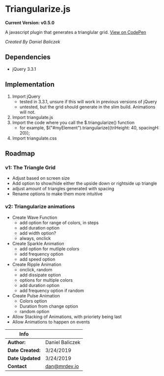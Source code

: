 # Triangularize.js
**Current Version: v0.5.0**

A javascript plugin that generates a trianglular grid. [View on CodePen](https://codepen.io/NotDan/pen/BbMeVK)

 *Created By Daniel Baliczek*

## Dependencies
- jQuery 3.3.1

## Implementation

1. Import jQuery
    * tested in 3.3.1, unsure if this will work in previous versions of jQuery
    * untested, but the grid should generate in the slim build. Animations will not.
1. Import triangulate.js
1. Import the code where you call the $.triangularize() function
    * for example, $("#myElement").triangularize({triHeight: 40, spacingH: 20});
1. Import triangulate.css

## Roadmap
### v1: The Triangle Grid
* Adjust based on screen size
* Add option to show/hide either the upside down or rightside up triangle
* adjust amount of triangles generated with spacing
* Rename options to make them more intuitive
### v2: Triangularize animations
* Create Wave Function
    * add option for range of colors, in steps
    * add duration option
    * add width option?
    * always, onclick
* Create Sparkle Animation
    * add option for mutliple colors
    * add frequency option
    * add speed option
* Create Ripple Animation
    * onclick, random
    * add dissipate option
    * options for multiple colors
    * add duration option
    * add frequency option if random
* Create Pulse Animation
    * Colors option
    * Duration from change option
    * random option
* Allow Stacking of Animations, with prioriety being last
* Allow Animations to happen on events



|Info              |                  |
| -----------------|------------------|
|**Author:**       |Daniel Baliczek   |
|**Date Created:** |3/24/2019         |
|**Date Updated**  |3/24/2019         |
|**Contact**       |dan@mrdev.io      |